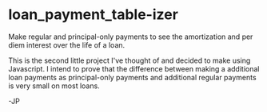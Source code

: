 # loan_payment_table-izer
Make regular and principal-only payments to see the amortization and per diem interest over the life of a loan.

This is the second little project I've thought of and decided to make using Javascript.  I intend to prove that the difference between making a additional loan payments as principal-only payments and additional regular payments is very small on most loans.

-JP
